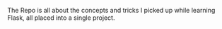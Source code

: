The Repo is all about the concepts and tricks I picked up while learning Flask, all placed into a single project.
